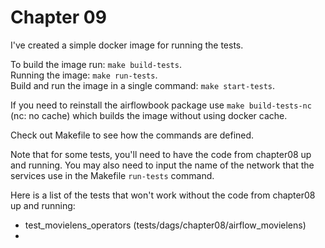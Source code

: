 # Chapter 09

I've created a simple docker image for running the tests.

To build the image run: `make build-tests`.<br>
Running the image: `make run-tests`. <br>
Build and run the image in a single command:
`make start-tests`.

If you need to reinstall the airflowbook package use
`make build-tests-nc` (nc: no cache) which builds the
image without using docker cache.

Check out Makefile to see how the commands are
defined.

Note that for some tests, you'll need to have the code
from chapter08 up and running. You may also need to
input the name of the network that the services
use in the Makefile `run-tests` command.

Here is a list of the tests that won't work without the
code from chapter08 up and running:
- test_movielens_operators (tests/dags/chapter08/airflow_movielens)
-
